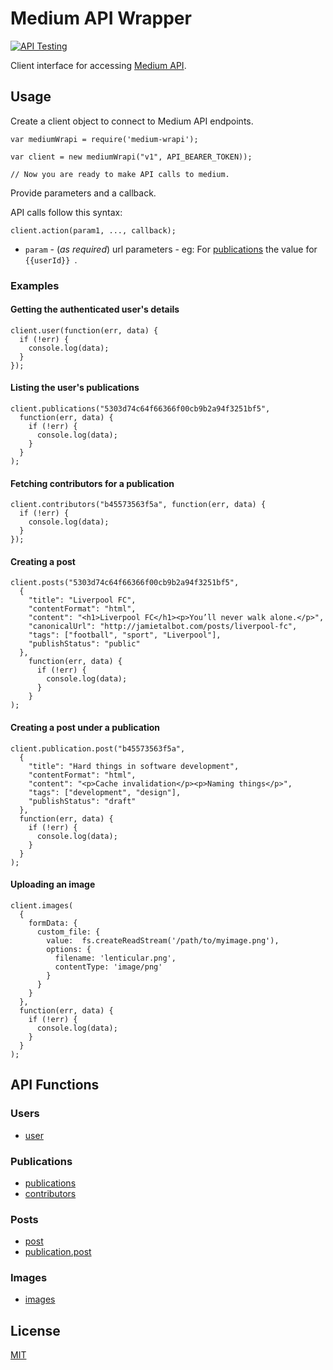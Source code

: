 # Medium API Wrapper 

[![API Testing](https://img.shields.io/badge/API%20Test-RapidAPI-blue.svg)](https://rapidapi.com/package/Medium/functions?utm_source=MediumGithub&utm_medium=button&utm_content=Vender_GitHub)

Client interface for accessing [Medium API](https://github.com/Medium/medium-api-docs).

## Usage
Create a client object to connect to Medium API endpoints.

```JS
var mediumWrapi = require('medium-wrapi');

var client = new mediumWrapi("v1", API_BEARER_TOKEN));

// Now you are ready to make API calls to medium.
```

Provide parameters and a callback. 

API calls follow this syntax:

`client.action(param1, ..., callback);`

* `param` - (*as required*) url parameters - eg: For [publications](https://github.com/Medium/medium-api-docs#listing-the-users-publications) the value for `{{userId}} `.

### Examples

#### Getting the authenticated user's details
```JS
client.user(function(err, data) {
  if (!err) {
    console.log(data);
  }	
});
```

#### Listing the user's publications
```JS
client.publications("5303d74c64f66366f00cb9b2a94f3251bf5", 
  function(err, data) {
    if (!err) {
      console.log(data);
    }	
  }
);
```

#### Fetching contributors for a publication
```JS
client.contributors("b45573563f5a", function(err, data) {
  if (!err) {
    console.log(data);
  }	
});
```

#### Creating a post
```JS
client.posts("5303d74c64f66366f00cb9b2a94f3251bf5",
  {
    "title": "Liverpool FC",
    "contentFormat": "html",
    "content": "<h1>Liverpool FC</h1><p>You’ll never walk alone.</p>",
    "canonicalUrl": "http://jamietalbot.com/posts/liverpool-fc",
    "tags": ["football", "sport", "Liverpool"],
    "publishStatus": "public"
  },
	function(err, data) {
	  if (!err) {
	    console.log(data);
	  }	
	}
);
```

#### Creating a post under a publication
```JS
client.publication.post("b45573563f5a",
  {
    "title": "Hard things in software development",
    "contentFormat": "html",
    "content": "<p>Cache invalidation</p><p>Naming things</p>",
    "tags": ["development", "design"],
    "publishStatus": "draft"
  },
  function(err, data) {
    if (!err) {
      console.log(data);
    } 
  }
);
```

#### Uploading an image
```JS
client.images(
  {
    formData: {
      custom_file: {
        value:  fs.createReadStream('/path/to/myimage.png'),
        options: {
          filename: 'lenticular.png',
          contentType: 'image/png'
        }
      }
    }
  }, 
  function(err, data) {
    if (!err) {
      console.log(data);
    } 
  }
);
```


## API Functions

### Users
* [user](https://github.com/Medium/medium-api-docs#getting-the-authenticated-users-details)

### Publications
* [publications](https://github.com/Medium/medium-api-docs#listing-the-users-publications)
* [contributors](https://github.com/Medium/medium-api-docs#fetching-contributors-for-a-publication)

### Posts
* [post](https://github.com/Medium/medium-api-docs#creating-a-post)
* [publication.post](https://github.com/Medium/medium-api-docs#creating-a-post-under-a-publication)

### Images
* [images](https://github.com/Medium/medium-api-docs#uploading-an-image)

## License

  [MIT](LICENSE)


